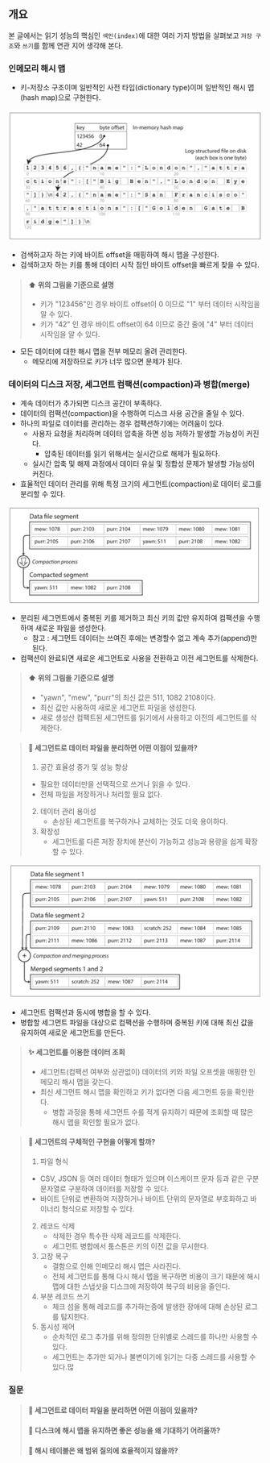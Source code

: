 ## 개요

본 글에서는 읽기 성능의 핵심인 `색인(index)`에 대한 여러 가지 방법을 살펴보고 `저장 구조`와 `쓰기`를 함께 연관 지어 생각해 본다.

### 인메모리 해시 맵

- 키-저장소 구조이며 일반적인 사전 타입(dictionary type)이며 일반적인 해시 맵(hash map)으로 구현한다.

![인메모리 해시 맵](./img/인메모리-해시-맵.png)

- 검색하고자 하는 키에 바이트 offset을 매핑하여 해시 맵을 구성한다.
- 검색하고자 하는 키를 통해 데이터 시작 점인 바이트 offset을 빠르게 찾을 수 있다.

> #### :arrow_up: 위의 그림을 기준으로 설명
> - 키가 "123456"인 경우 바이트 offset이 0 이므로 "1" 부터 데이터 시작임을 알 수 있다.
> - 키가 "42" 인 경우 바이트 offset이 64 이므로 중간 줄에 "4" 부터 데이터 시작임을 알 수 있다.
- 모든 데이터에 대한 해시 맵을 전부 메모리 올려 관리한다.
  - 메모리에 저장하므로 키가 너무 많으면 문제가 된다.

### 데이터의 디스크 저장, 세그먼트 컴팩션(compaction)과 병합(merge)

- 계속 데이터가 추가되면 디스크 공간이 부족하다.
- 데이터의 컴팩션(compaction)을 수행하여 디스크 사용 공간을 줄일 수 있다.
- 하나의 파일로 데이터를 관리하는 경우 컴팩션하기에는 어려움이 있다.
  - 사용자 요청을 처리하며 데이터 압축을 하면 성능 저하가 발생할 가능성이 커진다.
    - 압축된 데이터를 읽기 위해서는 실시간으로 해제가 필요하다.
  - 실시간 압축 및 해제 과정에서 데이터 유실 및 정합성 문제가 발생할 가능성이 커진다.
- 효율적인 데이터 관리를 위해 특정 크기의 세그먼트(compaction)로 데이터 로그를 분리할 수 있다.

![세그먼트 컴팩션](./img/세그먼트-컴팩션.png)

- 분리된 세그먼트에서 중복된 키를 제거하고 최신 키의 값만 유지하여 컴팩션을 수행하며 새로운 파일을 생성한다.
  - 참고 : 세그먼트 데이터는 쓰여진 후에는 변경할수 없고 계속 추가(append)만 된다.
- 컴팩션이 완료되면 새로운 세그먼트로 사용을 전환하고 이전 세그먼트를 삭제한다.

> #### :arrow_up: 위의 그림을 기준으로 설명
> - "yawn", "mew", "purr"의 최신 값은 511, 1082 2108이다.
> - 최신 값만 사용하여 새로운 세그먼트 파일을 생성한다.
> - 새로 생성산 컴팩트된 세그먼트를 읽기에서 사용하고 이전의 세그먼트를 삭제한다.

> #### :thought_balloon: 세그먼트로 데이터 파일을 분리하면 어떤 이점이 있을까?
> 1. 공간 효율성 증가 및 성능 향상
>   - 필요한 데이터만을 선택적으로 쓰거나 읽을 수 있다.
>   - 전체 파일을 저장하거나 처리할 필요 없다.
> 2. 데이터 관리 용이성
>    - 손상된 세그먼트를 복구하거나 교체하는 것도 더욱 용이하다.
> 3. 확장성
>    - 세그먼트를 다른 저장 장치에 분산이 가능하고 성능과 용량을 쉽게 확장할 수 있다.

![세그먼트 컴팩션과 병합](./img/세그먼트-컴팩션과-병합.png)

- 세그먼트 컴팩션과 동시에 병합을 할 수 있다.
- 병합할 세그먼트 파일을 대상으로 컴팩션을 수행하며 중복된 키에 대해 최신 값을 유지하여 새로운 세그먼트를 만든다.

> #### :sparkles: 세그먼트를 이용한 데이터 조회
> - 세그먼트(컴팩션 여부와 상관없이) 데이터의 키와 파일 오프셋을 매핑한 인메모리 해시 맵을 갖는다.
> - 최신 세그먼트 해시 맵을 확인하고 키가 없다면 다음 세그먼트 등을 확인한다.
>   - 병합 과정을 통해 세그먼트 수를 적게 유지하기 때문에 조회할 때 많은 해시 맵을 확인할 필요가 없다.

> #### :thought_balloon: 세그먼트의 구체적인 구현을 어떻게 할까?
> 1. 파일 형식
>   - CSV, JSON 등 여러 데이터 형태가 있으며 이스케이프 문자 등과 같은 구분 문자열로 구분하여 데이터를 저장할 수 있다.
>   - 바이트 단위로 변환하여 저장하거나 바이트 단위의 문자열로 부호화하고 바이너리 형식으로 저장할 수 있다.
> 2. 레코드 삭제
>    - 삭제한 경우 특수한 삭제 레코드를 삭제한다.
>    - 세그먼트 병합에서 툼스톤은 키의 이전 값을 무시한다.
> 3. 고장 복구
>    - 결함으로 인해 인메모리 해시 맵은 사라진다.
>    - 전체 세그먼트를 통해 다시 해시 맵을 복구하면 비용이 크기 때문에 해시 맵에 대한 스냅샷을 디스크에 저장하여 복구의 비용을 줄인다.
> 4. 부분 레코드 쓰기
>    - 체크 섬을 통해 레코드를 추가하는중에 발생한 장애에 대해 손상된 로그를 탐지한다. 
> 5. 동시성 제어
>    - 순차적인 로그 추가를 위해 정의한 단위별로 스레드를 하나만 사용할 수 있다.
>    - 세그먼트는 추가만 되거나 불변이기에 읽기는 다중 스레드를 사용할 수 있다.많

### 질문

> #### :thought_balloon: 세그먼트로 데이터 파일을 분리하면 어떤 이점이 있을까?
> #### :thought_balloon: 디스크에 해시 맵을 유지하면 좋은 성능을 왜 기대하기 어려울까?
> #### :thought_balloon: 해시 테이블은 왜 범위 질의에 효율적이지 않을까?
